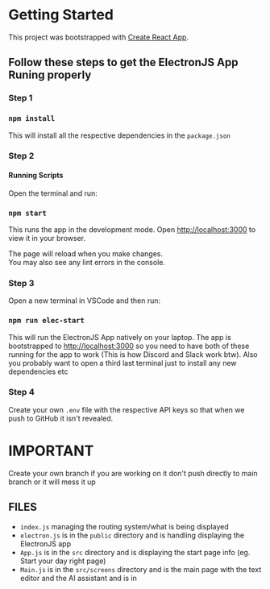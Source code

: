 # Getting Started

This project was bootstrapped with [Create React App](https://github.com/facebook/create-react-app).

## Follow these steps to get the ElectronJS App Runing properly

### Step 1

### `npm install` 

This will install all the respective dependencies in the `package.json`


### Step 2

#### Running Scripts

Open the terminal and run: 

### `npm start`

This runs the app in the development mode.
Open [http://localhost:3000](http://localhost:3000) to view it in your browser.

The page will reload when you make changes.\
You may also see any lint errors in the console.

### Step 3

Open a new terminal in VSCode and then run:
### `npm run elec-start`

This will run the ElectronJS App natively on your laptop. The app is bootstrapped to [http://localhost:3000](http://localhost:3000) so you need to have both of these running for the app to work (This is how Discord and Slack work btw). Also you probably want to open a third last terminal just to install any new dependencies etc

### Step 4

Create your own `.env` file with the respective API keys so that when we push to GitHub it isn't revealed. 

# IMPORTANT

Create your own branch if you are working on it don't push directly to main branch or it will mess it up


## FILES

- `index.js` managing the routing system/what is being displayed
- `electron.js` is in the `public` directory and is handling displaying the ElectronJS app
- `App.js` is in the `src` directory and is displaying the start page info (eg. Start your day right page)
- `Main.js` is in the `src/screens` directory and is the main page with the text editor and the AI assistant and is in 




